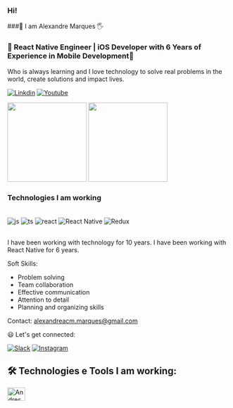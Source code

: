 ### Hi!

###👨 I am Alexandre Marques 🖐️

### 🚀 React Native Engineer | iOS Developer with 6 Years of Experience in Mobile Development🚀

Who is always learning and I love technology to solve real problems in the world, create solutions and impact lives.

[![Linkdin](https://img.shields.io/badge/LinkedIn-0077B5?style=for-the-badge&logo=linkedin&logoColor=white)](https://www.linkedin.com/in/alexandre-marques-b7804788/)
[![Youtube](https://img.shields.io/badge/YouTube-FF0000?style=for-the-badge&logo=youtube&logoColor=white)](https://www.youtube.com/@acm.marques)

<!-- #![Alexandre Marques GitHub stats](https://github-readme-stats.vercel.app/api?username=alexandreacm-dev&show_icons=true&theme=radical) -->

<div>
  <img height="180em" src="https://github-readme-stats.vercel.app/api?username=alexandreacm-dev&show_icons=true&theme=tokyonight"/>
  <img height="180em" src="https://github-readme-stats.vercel.app/api/top-langs/?username=alexandreacm-dev&layout=compact&theme=tokyonight"/>
</div>

### Technologies I am working

<br/>

<div style="display: inline_block">
  <img align="center" alt="js" src="https://img.shields.io/badge/JavaScript-F7DF1E?style=for-the-badge&logo=javascript&logoColor=black" />
  <img align="center" alt="ts" src="https://img.shields.io/badge/TypeScript-007ACC?style=for-the-badge&logo=typescript&logoColor=white" />
  <img align="center" alt="react" src="https://img.shields.io/badge/React-20232A?style=for-the-badge&logo=react&logoColor=61DAFB" />
  <img align="center" alt="React Native" src="https://img.shields.io/badge/React_Native-20232A?style=for-the-badge&logo=react&logoColor=61DAFB" />
  <img align="center" alt="Redux" src="https://img.shields.io/badge/Redux-593D88?style=for-the-badge&logo=redux&logoColor=white" />
  <img align="center" alt="" src="https://img.shields.io/badge/iOS-000000?style=for-the-badge&logo=ios&logoColor=white" />
  <img align="center" alt="" src="https://img.shields.io/badge/mac%20os-000000?style=for-the-badge&logo=apple&logoColor=white" />
  <img align="center" alt="" src="https://img.shields.io/badge/Node.js-43853D?style=for-the-badge&logo=node.js&logoColor=white" />
  <img align="center" alt="" src="https://img.shields.io/badge/Node.js-43853D?style=for-the-badge&logo=node.js&logoColor=white" />
  <img align="center" alt="" src="https://img.shields.io/badge/Swift-FA7343?style=for-the-badge&logo=swift&logoColor=white" />
  <img align="center" alt="" src="https://img.shields.io/badge/Express.js-404D59?style=for-the-badge" />
  <img align="center" alt="" src="https://img.shields.io/badge/PostgreSQL-316192?style=for-the-badge&logo=postgresql&logoColor=white" />
  <img align="center" alt="" src="https://img.shields.io/badge/Jest-323330?style=for-the-badge&logo=Jest&logoColor=white" />
  <img align="center" alt="" src="https://img.shields.io/badge/Xcode-007ACC?style=for-the-badge&logo=Xcode&logoColor=white" />
  <img align="center" alt="" src="https://img.shields.io/badge/GIT-E44C30?style=for-the-badge&logo=git&logoColor=white" />
</div><br/>

I have been working with technology for 10 years.
I have been working with React Native for 6 years.

Soft Skills:

- Problem solving
- Team collaboration
- Effective communication
- Attention to detail
- Planning and organizing skills

Contact: alexandreacm.marques@gmail.com

😃 Let's get connected:

[![Slack](https://img.shields.io/badge/Slack-4A154B?style=for-the-badge&logo=slack&logoColor=white)]()
[![Instagram](https://img.shields.io/badge/Instagram-E4405F?style=for-the-badge&logo=instagram&logoColor=white)](https://www.instagram.com/acm.marques/)

## 🛠️ Technologies e Tools I am working:

<div>
<img align="center" alt="Andressa-js" height="30" width="40" src="https://cdn.jsdelivr.net/gh/devicons/devicon/icons/javascript/javascript-original.svg"/>
</div>
